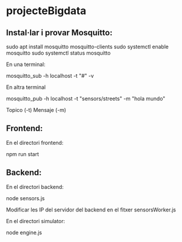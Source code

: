 # projecteBigdata

## Instal·lar i provar Mosquitto: 

sudo apt install mosquitto mosquitto-clients
sudo systemctl enable mosquitto
sudo systemctl status mosquitto

En una terminal:

mosquitto_sub -h localhost -t "#" -v

En altra terminal

mosquitto_pub -h localhost -t "sensors/streets" -m "hola mundo"

Topico (-t) Mensaje (-m)


## Frontend:

En el directori frontend: 

npm run start

## Backend:

En el directori backend: 

node sensors.js

Modificar les IP del servidor del backend en el fitxer sensorsWorker.js

En el directori simulator:

node engine.js



